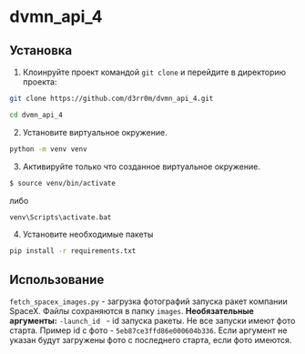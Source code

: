 # dvmn_api_4

## Установка
1. Клоинруйте проект командой `git clone` и перейдите в директорию проекта:
```bash
git clone https://github.com/d3rr0m/dvmn_api_4.git
```
```bash
cd dvmn_api_4
```
2. Установите виртуальное окружение.
```bash
python -m venv venv
```
3. Активируйте только что созданное виртуальное окружение.
```bash
$ source venv/bin/activate
```
либо
```bash
venv\Scripts\activate.bat
```
4. Установите необходимые пакеты
```bash
pip install -r requirements.txt
```


## Использование
`fetch_spacex_images.py` - загрузка фотографий запуска ракет компании SpaceX. Файлы сохраняются в папку `images`.
**Необязательные аргументы:**
`-launch_id ` - id запуска ракеты. Не все запуски имеют фото старта. Пример id с фото - `5eb87ce3ffd86e000604b336`. Если аргумент не указан будут загружены фото с последнего старта, если фото имеются.
